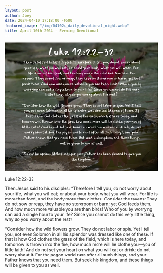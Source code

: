 ```yaml
---
layout: post
author: Joey
date: 2024-04-10 17:18:00 -0500
featured_image: "/img/041024_daily_devotional_night.webp"
title: April 10th 2024 - Evening Devotional
---
```


[![April 10th 2024 - Evening Devotional](/img/041024_daily_devotional_night.webp)](/img/041024_daily_devotional_night.webp)

Luke 12:22-32

Then Jesus said to his disciples: “Therefore I tell you, do not worry about your life, what you will eat; or about your body, what you will wear. For life is more than food, and the body more than clothes. Consider the ravens: They do not sow or reap, they have no storeroom or barn; yet God feeds them. And how much more valuable you are than birds! Who of you by worrying can add a single hour to your life? Since you cannot do this very little thing, why do you worry about the rest?

“Consider how the wild flowers grow. They do not labor or spin. Yet I tell you, not even Solomon in all his splendor was dressed like one of these. If that is how God clothes the grass of the field, which is here today, and tomorrow is thrown into the fire, how much more will he clothe you—you of little faith! And do not set your heart on what you will eat or drink; do not worry about it. For the pagan world runs after all such things, and your Father knows that you need them. But seek his kingdom, and these things will be given to you as well.


